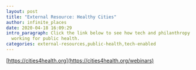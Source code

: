 ```yaml
---
layout: post
title: "External Resource: Healthy Cities"
author: infinite_places
date: 2020-04-18 16:09:29
intro_paragraph: Click the link below to see how tech and philanthropy are
  working for public health.
categories: external-resources,public-health,tech-enabled
---
```

<!--StartFragment-->

[https://cities4health.org](https://cities4health.org/webinars)

<!--EndFragment-->